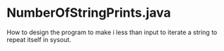 # NumberOfStringPrints.java

How to design the program to make i less than input to iterate a string to repeat itself in sysout.
